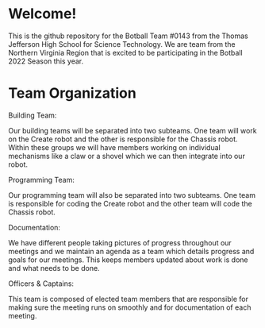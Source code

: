 # Welcome!
This is the github repository for the Botball Team #0143 from the Thomas Jefferson High School for Science Technology. We are team from the Northern Virginia Region that is excited to be participating in the Botball 2022 Season this year.

# Team Organization

Building Team:

Our building teams will be separated into two subteams. One team will work on the Create robot and the other is responsible for the Chassis robot. Within these groups we will have members working on individual mechanisms like a claw or a shovel which we can then integrate into our robot.

Programming Team:

Our programming team will also be separated into two subteams. One team is responsible for coding the Create robot and the other team will code the Chassis robot.

Documentation:

We have different people taking pictures of progress throughout our meetings and we maintain an agenda as a team which details progress and goals for our meetings. This keeps members updated about work is done and what needs to be done. 

Officers & Captains:

This team is composed of elected team members that are responsible for making sure the meeting runs on smoothly and for documentation of each meeting.

